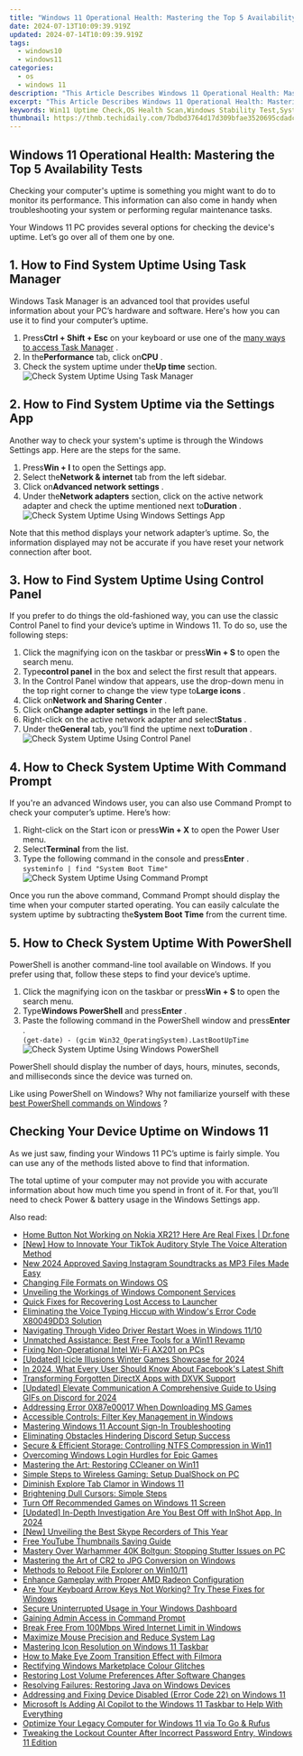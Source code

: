 ```yaml
---
title: "Windows 11 Operational Health: Mastering the Top 5 Availability Tests"
date: 2024-07-13T10:09:39.919Z
updated: 2024-07-14T10:09:39.919Z
tags:
  - windows10
  - windows11
categories:
  - os
  - windows 11
description: "This Article Describes Windows 11 Operational Health: Mastering the Top 5 Availability Tests"
excerpt: "This Article Describes Windows 11 Operational Health: Mastering the Top 5 Availability Tests"
keywords: Win11 Uptime Check,OS Health Scan,Windows Stability Test,System Readiness Diagnosis,Availability Assessment,Operational Readiness,Reliability Evaluation
thumbnail: https://thmb.techidaily.com/7bdbd3764d17d309bfae3520695cdadc9f0f0ab5ea703a9227f88bc7f132643b.jpg
---
```


## Windows 11 Operational Health: Mastering the Top 5 Availability Tests

 Checking your computer's uptime is something you might want to do to monitor its performance. This information can also come in handy when troubleshooting your system or performing regular maintenance tasks.

 Your Windows 11 PC provides several options for checking the device's uptime. Let’s go over all of them one by one.

## 1\. How to Find System Uptime Using Task Manager

 Windows Task Manager is an advanced tool that provides useful information about your PC’s hardware and software. Here's how you can use it to find your computer’s uptime.

1. Press**Ctrl + Shift + Esc** on your keyboard or use one of the [many ways to access Task Manager](https://www.makeuseof.com/how-to-access-task-manager-on-windows-11/) .
2. In the**Performance** tab, click on**CPU** .
3. Check the system uptime under the**Up time** section.  
![Check System Uptime Using Task Manager](https://static1.makeuseofimages.com/wordpress/wp-content/uploads/2023/03/check-system-uptime-using-task-manager.jpg)

## 2\. How to Find System Uptime via the Settings App

 Another way to check your system's uptime is through the Windows Settings app. Here are the steps for the same.

1. Press**Win + I** to open the Settings app.
2. Select the**Network & internet** tab from the left sidebar.
3. Click on**Advanced network settings** .
4. Under the**Network adapters** section, click on the active network adapter and check the uptime mentioned next to**Duration** .  
![Check System Uptime Using Windows Settings App](https://static1.makeuseofimages.com/wordpress/wp-content/uploads/2023/03/check-system-uptime-using-windows-settings-app.jpg)

 Note that this method displays your network adapter’s uptime. So, the information displayed may not be accurate if you have reset your network connection after boot.

## 3\. How to Find System Uptime Using Control Panel

 If you prefer to do things the old-fashioned way, you can use the classic Control Panel to find your device’s uptime in Windows 11\. To do so, use the following steps:

1. Click the magnifying icon on the taskbar or press**Win + S** to open the search menu.
2. Type**control panel** in the box and select the first result that appears.
3. In the Control Panel window that appears, use the drop-down menu in the top right corner to change the view type to**Large icons** .
4. Click on**Network and Sharing Center** .
5. Click on**Change adapter settings** in the left pane.
6. Right-click on the active network adapter and select**Status** .
7. Under the**General** tab, you’ll find the uptime next to**Duration** .  
![Check System Uptime Using Control Panel](https://static1.makeuseofimages.com/wordpress/wp-content/uploads/2023/03/check-system-uptime-using-control-panel.jpg)

## 4\. How to Check System Uptime With Command Prompt

 If you're an advanced Windows user, you can also use Command Prompt to check your computer’s uptime. Here’s how:

1. Right-click on the Start icon or press**Win + X** to open the Power User menu.
2. Select**Terminal** from the list.
3. Type the following command in the console and press**Enter** .  
`systeminfo | find "System Boot Time"`  
![Check System Uptime Using Command Prompt](https://static1.makeuseofimages.com/wordpress/wp-content/uploads/2023/03/check-system-uptime-using-command-prompt.jpg)

 Once you run the above command, Command Prompt should display the time when your computer started operating. You can easily calculate the system uptime by subtracting the**System Boot Time** from the current time.

## 5\. How to Check System Uptime With PowerShell

 PowerShell is another command-line tool available on Windows. If you prefer using that, follow these steps to find your device’s uptime.

1. Click the magnifying icon on the taskbar or press**Win + S** to open the search menu.
2. Type**Windows PowerShell** and press**Enter** .
3. Paste the following command in the PowerShell window and press**Enter** .  
`(get-date) - (gcim Win32_OperatingSystem).LastBootUpTime`  
![Check System Uptime Using Windows PowerShell](https://static1.makeuseofimages.com/wordpress/wp-content/uploads/2023/03/check-system-uptime-using-windows-powershell.jpg)

 PowerShell should display the number of days, hours, minutes, seconds, and milliseconds since the device was turned on.

 Like using PowerShell on Windows? Why not familiarize yourself with these [best PowerShell commands on Windows](https://www.makeuseof.com/windows-powershell-commands-cmdlets/) ?

## Checking Your Device Uptime on Windows 11

 As we just saw, finding your Windows 11 PC’s uptime is fairly simple. You can use any of the methods listed above to find that information.

 The total uptime of your computer may not provide you with accurate information about how much time you spend in front of it. For that, you’ll need to check Power & battery usage in the Windows Settings app.


<ins class="adsbygoogle"
     style="display:block"
     data-ad-format="autorelaxed"
     data-ad-client="ca-pub-7571918770474297"
     data-ad-slot="1223367746"></ins>



<ins class="adsbygoogle"
     style="display:block"
     data-ad-client="ca-pub-7571918770474297"
     data-ad-slot="8358498916"
     data-ad-format="auto"
     data-full-width-responsive="true"></ins>



<span class="atpl-alsoreadstyle">Also read:</span>
<div><ul>
<li><a href="https://change-location.techidaily.com/home-button-not-working-on-nokia-xr21-here-are-real-fixes-drfone-by-drfone-fix-android-problems-fix-android-problems/"><u>Home Button Not Working on Nokia XR21? Here Are Real Fixes | Dr.fone</u></a></li>
<li><a href="https://tiktok-videos.techidaily.com/new-how-to-innovate-your-tiktok-auditory-style-the-voice-alteration-method/"><u>[New] How to Innovate Your TikTok Auditory Style  The Voice Alteration Method</u></a></li>
<li><a href="https://video-content-creator.techidaily.com/new-2024-approved-saving-instagram-soundtracks-as-mp3-files-made-easy/"><u>New 2024 Approved Saving Instagram Soundtracks as MP3 Files Made Easy</u></a></li>
<li><a href="https://win11.techidaily.com/changing-file-formats-on-windows-os/"><u>Changing File Formats on Windows OS</u></a></li>
<li><a href="https://win11.techidaily.com/unveiling-the-workings-of-windows-component-services/"><u>Unveiling the Workings of Windows Component Services</u></a></li>
<li><a href="https://win11.techidaily.com/quick-fixes-for-recovering-lost-access-to-launcher/"><u>Quick Fixes for Recovering Lost Access to Launcher</u></a></li>
<li><a href="https://win11.techidaily.com/eliminating-the-voice-typing-hiccup-with-windows-error-code-x80049dd3-solution/"><u>Eliminating the Voice Typing Hiccup with Window's Error Code X80049DD3 Solution</u></a></li>
<li><a href="https://win11.techidaily.com/navigating-through-video-driver-restart-woes-in-windows-1110/"><u>Navigating Through Video Driver Restart Woes in Windows 11/10</u></a></li>
<li><a href="https://win11.techidaily.com/unmatched-assistance-best-free-tools-for-a-win11-revamp/"><u>Unmatched Assistance: Best Free Tools for a Win11 Revamp</u></a></li>
<li><a href="https://win11.techidaily.com/fixing-non-operational-intel-wi-fi-ax201-on-pcs/"><u>Fixing Non-Operational Intel Wi-Fi AX201 on PCs</u></a></li>
<li><a href="https://article-helps.techidaily.com/updated-icicle-illusions-winter-games-showcase-for-2024/"><u>[Updated] Icicle Illusions  Winter Games Showcase for 2024</u></a></li>
<li><a href="https://facebook-video-recording.techidaily.com/in-2024-what-every-user-should-know-about-facebooks-latest-shift/"><u>In 2024, What Every User Should Know About Facebook's Latest Shift</u></a></li>
<li><a href="https://win11.techidaily.com/transforming-forgotten-directx-apps-with-dxvk-support/"><u>Transforming Forgotten DirectX Apps with DXVK Support</u></a></li>
<li><a href="https://discord-videos.techidaily.com/updated-elevate-communication-a-comprehensive-guide-to-using-gifs-on-discord-for-2024/"><u>[Updated] Elevate Communication  A Comprehensive Guide to Using GIFs on Discord for 2024</u></a></li>
<li><a href="https://win11.techidaily.com/addressing-error-0x87e00017-when-downloading-ms-games/"><u>Addressing Error 0X87e00017 When Downloading MS Games</u></a></li>
<li><a href="https://win11.techidaily.com/accessible-controls-filter-key-management-in-windows/"><u>Accessible Controls: Filter Key Management in Windows</u></a></li>
<li><a href="https://win11.techidaily.com/mastering-windows-11-account-sign-in-troubleshooting/"><u>Mastering Windows 11 Account Sign-In Troubleshooting</u></a></li>
<li><a href="https://win11.techidaily.com/eliminating-obstacles-hindering-discord-setup-success/"><u>Eliminating Obstacles Hindering Discord Setup Success</u></a></li>
<li><a href="https://win11.techidaily.com/secure-and-efficient-storage-controlling-ntfs-compression-in-win11/"><u>Secure & Efficient Storage: Controlling NTFS Compression in Win11</u></a></li>
<li><a href="https://win11.techidaily.com/overcoming-windows-login-hurdles-for-epic-games/"><u>Overcoming Windows Login Hurdles for Epic Games</u></a></li>
<li><a href="https://win11.techidaily.com/mastering-the-art-restoring-ccleaner-on-win11/"><u>Mastering the Art: Restoring CCleaner on Win11</u></a></li>
<li><a href="https://win11.techidaily.com/simple-steps-to-wireless-gaming-setup-dualshock-on-pc/"><u>Simple Steps to Wireless Gaming: Setup DualShock on PC</u></a></li>
<li><a href="https://win11.techidaily.com/diminish-explore-tab-clamor-in-windows-11/"><u>Diminish Explore Tab Clamor in Windows 11</u></a></li>
<li><a href="https://win11.techidaily.com/brightening-dull-cursors-simple-steps/"><u>Brightening Dull Cursors: Simple Steps</u></a></li>
<li><a href="https://win11.techidaily.com/turn-off-recommended-games-on-windows-11-screen/"><u>Turn Off Recommended Games on Windows 11 Screen</u></a></li>
<li><a href="https://fox-helps.techidaily.com/updated-in-depth-investigation-are-you-best-off-with-inshot-app-in-2024/"><u>[Updated] In-Depth Investigation  Are You Best Off with InShot App, In 2024</u></a></li>
<li><a href="https://remote-screen-capture.techidaily.com/new-unveiling-the-best-skype-recorders-of-this-year/"><u>[New] Unveiling the Best Skype Recorders of This Year</u></a></li>
<li><a href="https://youtube-videos.techidaily.com/free-youtube-thumbnails-saving-guide/"><u>Free YouTube Thumbnails Saving Guide</u></a></li>
<li><a href="https://win11.techidaily.com/mastery-over-warhammer-40k-boltgun-stopping-stutter-issues-on-pc/"><u>Mastery Over Warhammer 40K Boltgun: Stopping Stutter Issues on PC</u></a></li>
<li><a href="https://win11.techidaily.com/mastering-the-art-of-cr2-to-jpg-conversion-on-windows/"><u>Mastering the Art of CR2 to JPG Conversion on Windows</u></a></li>
<li><a href="https://win11.techidaily.com/methods-to-reboot-file-explorer-on-win1011/"><u>Methods to Reboot File Explorer on Win10/11</u></a></li>
<li><a href="https://win11.techidaily.com/enhance-gameplay-with-proper-amd-radeon-configuration/"><u>Enhance Gameplay with Proper AMD Radeon Configuration</u></a></li>
<li><a href="https://win11.techidaily.com/are-your-keyboard-arrow-keys-not-working-try-these-fixes-for-windows/"><u>Are Your Keyboard Arrow Keys Not Working? Try These Fixes for Windows</u></a></li>
<li><a href="https://win11.techidaily.com/secure-uninterrupted-usage-in-your-windows-dashboard/"><u>Secure Uninterrupted Usage in Your Windows Dashboard</u></a></li>
<li><a href="https://win11.techidaily.com/gaining-admin-access-in-command-prompt/"><u>Gaining Admin Access in Command Prompt</u></a></li>
<li><a href="https://win11.techidaily.com/break-free-from-100mbps-wired-internet-limit-in-windows/"><u>Break Free From 100Mbps Wired Internet Limit in Windows</u></a></li>
<li><a href="https://win11.techidaily.com/maximize-mouse-precision-and-reduce-system-lag/"><u>Maximize Mouse Precision and Reduce System Lag</u></a></li>
<li><a href="https://win11.techidaily.com/mastering-icon-resolution-on-windows-11-taskbar/"><u>Mastering Icon Resolution on Windows 11 Taskbar</u></a></li>
<li><a href="https://ai-editing-video.techidaily.com/how-to-make-eye-zoom-transition-effect-with-filmora/"><u>How to Make Eye Zoom Transition Effect with Filmora</u></a></li>
<li><a href="https://win11.techidaily.com/rectifying-windows-marketplace-colour-glitches/"><u>Rectifying Windows Marketplace Colour Glitches</u></a></li>
<li><a href="https://win11.techidaily.com/restoring-lost-volume-preferences-after-software-changes/"><u>Restoring Lost Volume Preferences After Software Changes</u></a></li>
<li><a href="https://win11.techidaily.com/resolving-failures-restoring-java-on-windows-devices/"><u>Resolving Failures: Restoring Java on Windows Devices</u></a></li>
<li><a href="https://win11.techidaily.com/addressing-and-fixing-device-disabled-error-code-22-on-windows-11/"><u>Addressing and Fixing Device Disabled (Error Code 22) on Windows 11</u></a></li>
<li><a href="https://win11.techidaily.com/microsoft-is-adding-ai-copilot-to-the-windows-11-taskbar-to-help-with-everything/"><u>Microsoft Is Adding AI Copilot to the Windows 11 Taskbar to Help With Everything</u></a></li>
<li><a href="https://win11.techidaily.com/optimize-your-legacy-computer-for-windows-11-via-to-go-and-rufus/"><u>Optimize Your Legacy Computer for Windows 11 via To Go & Rufus</u></a></li>
<li><a href="https://win11.techidaily.com/tweaking-the-lockout-counter-after-incorrect-password-entry-windows-11-edition/"><u>Tweaking the Lockout Counter After Incorrect Password Entry, Windows 11 Edition</u></a></li>
</ul></div>
